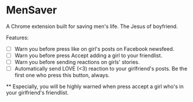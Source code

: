 # MenSaver
A Chrome extension built for saving men's life. The Jesus of boyfriend.

Features:
- [ ] Warn you before press like on girl's posts on Facebook newsfeed.
- [ ] Warn you before press Accept adding a girl to your friendlist.
- [ ] Warn you before sending reactions on girls' stories.
- [ ] Automatically send LOVE (<3) reaction to your girlfriend's posts. Be the first one who press this button, always.

** Especially, you will be highly warned when press accept a girl who's in your girlfriend's friendlist.
